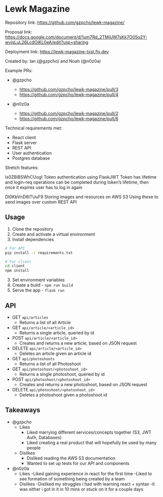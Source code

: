 # Lewk Magazine

Repository link: https://github.com/gzpcho/lewk-magazine/

Proposal link: https://docs.google.com/document/d/1um7Rd_2TMjUW7sKk7O05o2Y-wvjsLuL26LcdOiKL0eA/edit?usp=sharing

Deployment link: https://lewk-magazine-txst.fly.dev

Created by:
Ian (@gzpcho) and Noah (@n0z0a)

Example PRs:

- @gzpcho
  - https://github.com/gzpcho/lewk-magazine/pull/3
  - https://github.com/gzpcho/lewk-magazine/pull/4

- @n0z0a
  - https://github.com/gzpcho/lewk-magazine/pull/2
  - https://github.com/gzpcho/lewk-magazine/pull/6

Technical requirements met:
- React client
- Flask server
- REST API
- User authentication
- Postgres database

Stretch features:

Is0ZBiBSWhCUogI
Token authentication using FlaskJWT
Token has lifetime and login-req operations can be completed during token’s lifetime, then once it expires user has to log in again

DI0KbVnD8ITUuF9
Storing images and resources on AWS S3
Using these to send images over custom REST API

## Usage

1. Clone the repository
2. Create and activate a virtual environment
3. Install dependencies

```bash
# For API
pip install -r requirements.txt

# For client
cd client
npm install
```

3. Set environment variables
4. Create a build - `npm run build`
5. Serve the app - `flask run`

## API

- GET `api/articles`
  - Returns a list of all Article
- GET `api/article/<article_id>`
  - Returns a single article, queried by id
- POST `api/article/<article_id>`
  - Creates and returns a new article, based on JSON request
- DELETE `api/article/<article_id>`
  - Deletes an article given an article id
- GET `api/photoshoots`
  - Returns a list of all Photoshoot
- GET `api/photoshoot/<photoshoot_id>`
  - Returns a single photoshoot, queried by id
- POST `api/photoshoot/<photoshoot_id>`
  - Creates and returns a new photoshoot, based on JSON request
- DELETE `api/photoshoot/<photoshoot_id>`
  - Deletes a photoshoot given a photoshoot id

## Takeaways

- @gzpcho
  - Likes
    - Liked marrying different services/concepts together (S3, JWT Auth, Databases)
    - Liked creating a real product that will hopefully be used by many people
  - Dislikes
    - Disliked reading the AWS S3 documentation
    - Wanted to set up tests for our API and components
- @n0z0a
  - Likes
    -Liked gaining experience in react for the first time
    -Liked to see formation of something being created by a team
  - Dislikes
    -Disliked my struggles i had with learning react + syntax
      -it was either i got in it in 10 mins or stuck on it for a couple days
